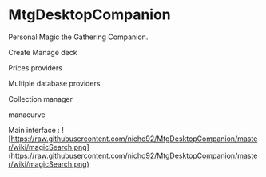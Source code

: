 # MtgDesktopCompanion
Personal Magic the Gathering Companion.

Create Manage deck

Prices providers

Multiple database providers

Collection manager

manacurve


Main interface :
![https://raw.githubusercontent.com/nicho92/MtgDesktopCompanion/master/wiki/magicSearch.png](https://raw.githubusercontent.com/nicho92/MtgDesktopCompanion/master/wiki/magicSearch.png)
